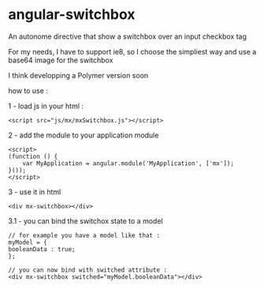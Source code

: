 angular-switchbox
=================

An autonome directive that show a switchbox over an input checkbox tag

For my needs, I have to support ie8, so I choose the simpliest way and use a base64 image for the switchbox

I think developping a Polymer version soon


how to use :

1 - load js in your html :
```
<script src="js/mx/mxSwitchbox.js"></script>
```
2 - add the module to your application module
```
<script>
(function () {
    var MyApplication = angular.module('MyApplication', ['mx']);
}());
</script>
```
3 - use it in html
```
<div mx-switchbox></div>
```
3.1 - you can bind the switchox state to a model
```
// for example you have a model like that :
myModel = {
booleanData : true;
};

// you can now bind with switched attribute :
<div mx-switchbox switched="myModel.booleanData"></div>
```
